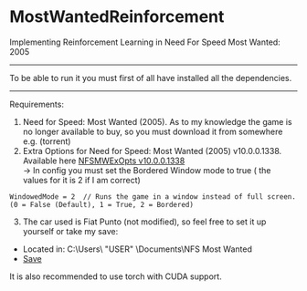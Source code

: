 # MostWantedReinforcement
Implementing Reinforcement Learning in Need For Speed Most Wanted: 2005

___

To be able to run it you must first of all have installed all the dependencies.

___

Requirements:
  1. Need for Speed: Most Wanted (2005). As to my knowledge the game is no longer available to buy, so you must download it from somewhere e.g. (torrent)
  2. Extra Options for Need for Speed: Most Wanted (2005) v10.0.0.1338. Available here [NFSMWExOpts v10.0.0.1338](https://github.com/ExOptsTeam/NFSMWExOpts/releases/tag/v10.0.0.1338) <br>
    -> In config you must set the Bordered Window mode to true ( the values for it is 2 if I am correct) <br>
    
    WindowedMode = 2  // Runs the game in a window instead of full screen. (0 = False (Default), 1 = True, 2 = Bordered)
    
  3. The car used is Fiat Punto (not modified), so feel free to set it up yourself or take my save:
  - Located in: C:\Users\ "USER" \Documents\NFS Most Wanted
  - [Save](https://github.com/rufo123/MostWantedReinforcement/tree/master/Save/rufo123)
 
    
It is also recommended to use torch with CUDA support.
